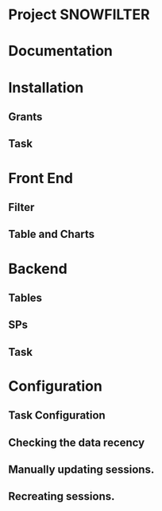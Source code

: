 # Project SNOWFILTER
# Documentation
# Installation
## Grants
## Task
# Front End
## Filter
## Table and Charts
# Backend
## Tables
## SPs
## Task
# Configuration
##	Task Configuration
##	Checking the data recency
##    Manually updating sessions.
##    Recreating sessions.
